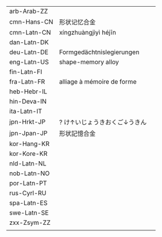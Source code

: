 | | | |
|-|-|-|
| arb-Arab-ZZ |  |  |
| cmn-Hans-CN | 形状记忆合金 |  |
| cmn-Latn-CN | xíngzhuàngjìyì héjīn |  |
| dan-Latn-DK |  |  |
| deu-Latn-DE | Formgedächtnislegierungen |  |
| eng-Latn-US | shape-memory alloy |  |
| fin-Latn-FI |  |  |
| fra-Latn-FR | alliage à mémoire de forme |  |
| heb-Hebr-IL |  |  |
| hin-Deva-IN |  |  |
| ita-Latn-IT |  |  |
| jpn-Hrkt-JP | ? け↑いじょうきおくご↓うきん |  |
| jpn-Jpan-JP | 形状記憶合金 |  |
| kor-Hang-KR |  |  |
| kor-Kore-KR |  |  |
| nld-Latn-NL |  |  |
| nob-Latn-NO |  |  |
| por-Latn-PT |  |  |
| rus-Cyrl-RU |  |  |
| spa-Latn-ES |  |  |
| swe-Latn-SE |  |  |
| zxx-Zsym-ZZ |  |  |
|  |  |  |

